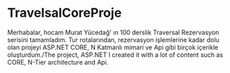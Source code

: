 # TravelsalCoreProje
Merhabalar, hocam Murat Yücedağ' ın 100 derslik Traversal Rezervasyon serisini tamamladım. Tur rotalarından, rezervasyon işlemlerine kadar dolu olan projeyi ASP.NET CORE, N Katmanlı mimari ve Api gibi birçok içerikle oluşturdum./The project, ASP.NET I created it with a lot of content such as CORE, N-Tier architecture and Api.
